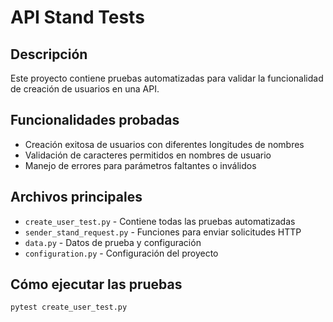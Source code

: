 # API Stand Tests

## Descripción
Este proyecto contiene pruebas automatizadas para validar la funcionalidad de creación de usuarios en una API.

## Funcionalidades probadas
- Creación exitosa de usuarios con diferentes longitudes de nombres
- Validación de caracteres permitidos en nombres de usuario
- Manejo de errores para parámetros faltantes o inválidos

## Archivos principales
- `create_user_test.py` - Contiene todas las pruebas automatizadas
- `sender_stand_request.py` - Funciones para enviar solicitudes HTTP
- `data.py` - Datos de prueba y configuración
- `configuration.py` - Configuración del proyecto

## Cómo ejecutar las pruebas
```bash
pytest create_user_test.py